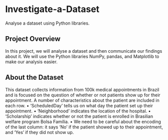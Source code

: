 # Investigate-a-Dataset
Analyse a dataset using Python libraries.
## Project Overview
In this project, we will analyse a dataset and then communicate our findings about it. We will use the Python libraries NumPy, pandas, and Matplotlib to make our analysis easier.

## About the Dataset
This dataset collects information from 100k medical appointments in Brazil and is focused on the question of whether or not patients show up for their appointment. 
A number of characteristics about the patient are included in each row. 
•	‘ScheduledDay’ tells us on what day the patient set up their appointment. 
•	‘Neighborhood’ indicates the location of the hospital.
•	‘Scholarship’ indicates whether or not the patient is enrolled in Brasilian welfare program Bolsa Família.
•	We need to be careful about the encoding of the last column: it says ‘No’ if the patient showed up to their appointment, and ‘Yes’ if they did not show up.
